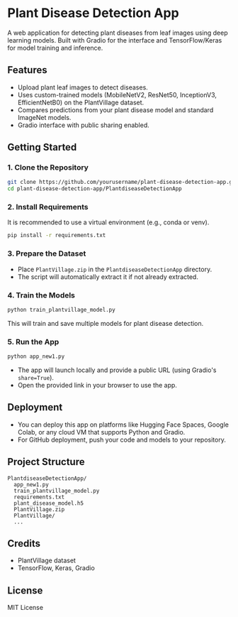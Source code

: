 # Plant Disease Detection App

A web application for detecting plant diseases from leaf images using deep learning models. Built with Gradio for the interface and TensorFlow/Keras for model training and inference.

## Features
- Upload plant leaf images to detect diseases.
- Uses custom-trained models (MobileNetV2, ResNet50, InceptionV3, EfficientNetB0) on the PlantVillage dataset.
- Compares predictions from your plant disease model and standard ImageNet models.
- Gradio interface with public sharing enabled.

## Getting Started

### 1. Clone the Repository
```bash
git clone https://github.com/yourusername/plant-disease-detection-app.git
cd plant-disease-detection-app/PlantdiseaseDetectionApp
```

### 2. Install Requirements
It is recommended to use a virtual environment (e.g., conda or venv).
```bash
pip install -r requirements.txt
```

### 3. Prepare the Dataset
- Place `PlantVillage.zip` in the `PlantdiseaseDetectionApp` directory.
- The script will automatically extract it if not already extracted.

### 4. Train the Models
```bash
python train_plantvillage_model.py
```
This will train and save multiple models for plant disease detection.

### 5. Run the App
```bash
python app_new1.py
```
- The app will launch locally and provide a public URL (using Gradio's `share=True`).
- Open the provided link in your browser to use the app.

## Deployment
- You can deploy this app on platforms like Hugging Face Spaces, Google Colab, or any cloud VM that supports Python and Gradio.
- For GitHub deployment, push your code and models to your repository.

## Project Structure
```
PlantdiseaseDetectionApp/
  app_new1.py
  train_plantvillage_model.py
  requirements.txt
  plant_disease_model.h5
  PlantVillage.zip
  PlantVillage/
  ...
```

## Credits
- PlantVillage dataset
- TensorFlow, Keras, Gradio

## License
MIT License
